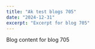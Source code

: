 ```yaml
---
title: "Ak test blogs 705"
date: "2024-12-31"
excerpt: "Excerpt for blog 705"
---
```


Blog content for blog 705